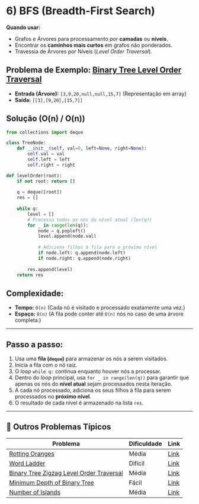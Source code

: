 # 6) BFS (Breadth-First Search)

**Quando usar:**

* Grafos e Árvores para processamento por **camadas** ou **níveis**.
* Encontrar os **caminhos mais curtos** em grafos não ponderados.
* Travessia de Árvores por Níveis (*Level Order Traversal*).

## Problema de Exemplo: [Binary Tree Level Order Traversal](https://leetcode.com/problems/binary-tree-level-order-traversal/)

* **Entrada (Árvore):** `[3,9,20,null,null,15,7]` (Representação em array)
* **Saída:** `[[3],[9,20],[15,7]]`

## Solução (O(n) / O(n))

```python
from collections import deque

class TreeNode:
    def __init__(self, val=0, left=None, right=None):
        self.val = val
        self.left = left
        self.right = right

def levelOrder(root):
    if not root: return []
    
    q = deque([root])
    res = []
    
    while q:
        level = []
        # Processa todos os nós do nível atual (len(q))
        for _ in range(len(q)):
            node = q.popleft()
            level.append(node.val)
            
            # Adiciona filhos à fila para o próximo nível
            if node.left: q.append(node.left)
            if node.right: q.append(node.right)
            
        res.append(level)
    return res
```

## Complexidade:

* **Tempo:** `O(n)` (Cada nó é visitado e processado exatamente uma vez.)
* **Espaço:** `O(n)` (A fila pode conter até `O(n)` nós no caso de uma árvore completa.)

---

## Passo a passo:

1.  Usa uma **fila (`deque`)** para armazenar os nós a serem visitados.
2.  Inicia a fila com o nó raiz.
3.  O *loop* `while q:` continua enquanto houver nós a processar.
4.  Dentro do *loop* principal, usa `for _ in range(len(q))` para garantir que apenas os nós do **nível atual** sejam processados nesta iteração.
5.  A cada nó processado, adiciona os seus filhos à fila para serem processados no **próximo nível**.
6.  O resultado de cada nível é armazenado na lista `res`.

---

## 🎯 Outros Problemas Típicos

| Problema | Dificuldade | Link |
|----------|-------------|------|
| [Rotting Oranges](https://leetcode.com/problems/rotting-oranges/) | Média | [Link](https://leetcode.com/problems/rotting-oranges/) |
| [Word Ladder](https://leetcode.com/problems/word-ladder/) | Difícil | [Link](https://leetcode.com/problems/word-ladder/) |
| [Binary Tree Zigzag Level Order Traversal](https://leetcode.com/problems/binary-tree-zigzag-level-order-traversal/) | Média | [Link](https://leetcode.com/problems/binary-tree-zigzag-level-order-traversal/) |
| [Minimum Depth of Binary Tree](https://leetcode.com/problems/minimum-depth-of-binary-tree/) | Fácil | [Link](https://leetcode.com/problems/minimum-depth-of-binary-tree/) |
| [Number of Islands](https://leetcode.com/problems/number-of-islands/) | Média | [Link](https://leetcode.com/problems/number-of-islands/) |